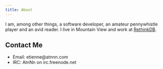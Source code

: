 ```yaml
---
title: About
---
```


I am, among other things, a software developer, an amateur pennywhistle
player and an avid reader. I live in Mountain View and work at
[RethinkDB](http://rethinkdb.com/).

## Contact Me

* Email: <div position="relative" style="display:inline-block">atnnn.com <div style="float:left">etienne@</div></div>
* IRC: AtnNn on irc.freenode.net
